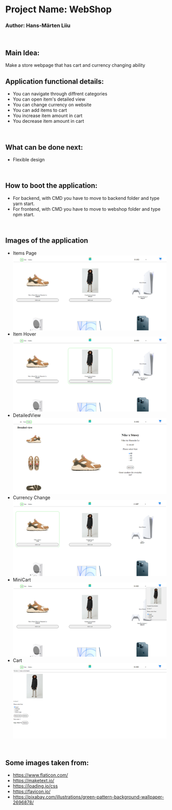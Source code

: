# Project Name: WebShop
### Author: Hans-Märten Liiu
</br>

Main Idea:
-------------

Make a store webpage that has cart and currency changing ability

## Application functional details:
* You can navigate through diffrent categories
* You can open item's detailed view
* You can change currency on website
* You can add items to cart
* You increase item amount in cart
* You decrease item amount in cart

</br>

## What can be done next:
* Flexible design

</br>

## How to boot the application:
* For backend, with CMD you have to move to backend folder and type yarn start.
* For frontend, with CMD you have to move to webshop folder and type npm start.

</br>

## Images of the application
* Items Page
![Source code](pictures/ItemList.PNG)
* Item Hover
![Source code](pictures/ItemHover.png)
* DetailedView
![Source code](pictures/DetailedView.PNG)
* Currency Change
![Source code](pictures/CurrencyChange.PNG)
* MiniCart
![Source code](pictures/MiniCart.png)
* Cart
![Source code](pictures/Cart.PNG)

</br>



## Some images taken from:
* https://www.flaticon.com/
* https://maketext.io/
* https://loading.io/css
* https://favicon.io/
* https://pixabay.com/illustrations/green-pattern-background-wallpaper-2696878/



